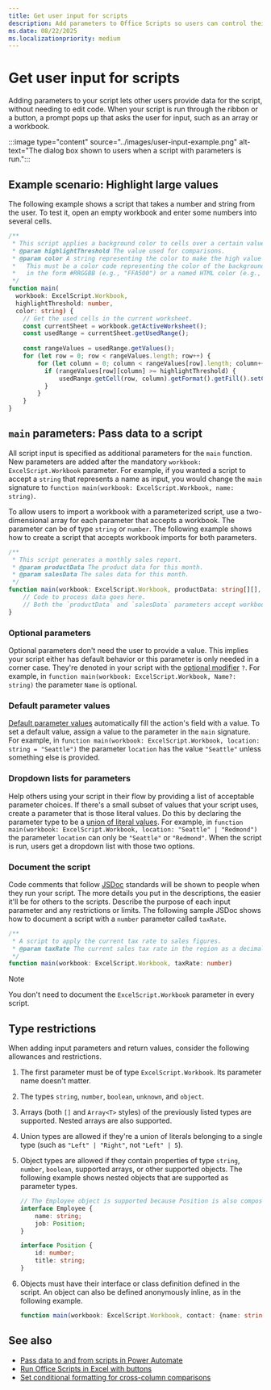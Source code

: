```yaml
---
title: Get user input for scripts
description: Add parameters to Office Scripts so users can control their experience. 
ms.date: 08/22/2025
ms.localizationpriority: medium
---
```


# Get user input for scripts

Adding parameters to your script lets other users provide data for the script, without needing to edit code. When your script is run through the ribbon or a button, a prompt pops up that asks the user for input, such as an array or a workbook.

:::image type="content" source="../images/user-input-example.png" alt-text="The dialog box shown to users when a script with parameters is run.":::

## Example scenario: Highlight large values

The following example shows a script that takes a number and string from the user. To test it, open an empty workbook and enter some numbers into several cells.

```TypeScript
/**
 * This script applies a background color to cells over a certain value.
 * @param highlightThreshold The value used for comparisons.
 * @param color A string representing the color to make the high value cells. 
 *   This must be a color code representing the color of the background, 
 *   in the form #RRGGBB (e.g., "FFA500") or a named HTML color (e.g., "orange").
 */
function main(
  workbook: ExcelScript.Workbook, 
  highlightThreshold: number, 
  color: string) {
    // Get the used cells in the current worksheet.
    const currentSheet = workbook.getActiveWorksheet();
    const usedRange = currentSheet.getUsedRange();
    
    const rangeValues = usedRange.getValues();
    for (let row = 0; row < rangeValues.length; row++) {
        for (let column = 0; column < rangeValues[row].length; column++) {
          if (rangeValues[row][column] >= highlightThreshold) {
              usedRange.getCell(row, column).getFormat().getFill().setColor(color);
          }
        }
    }
}
```

## `main` parameters: Pass data to a script

All script input is specified as additional parameters for the `main` function. New parameters are added after the mandatory `workbook: ExcelScript.Workbook` parameter. For example, if you wanted a script to accept a `string` that represents a name as input, you would change the `main` signature to `function main(workbook: ExcelScript.Workbook, name: string)`.

To allow users to import a workbook with a parameterized script, use a two-dimensional array for each parameter that accepts a workbook. The parameter can be of type `string` or `number`. The following example shows how to create a script that accepts workbook imports for both parameters.

```TypeScript
/**​
 * This script generates a monthly sales report.​
 * @param productData The product data for this month.
 * @param salesData The sales data for this month.​
 */
function main(workbook: ExcelScript.Workbook, productData: string[][], salesData: string[][]) {
    // Code to process data goes here.
    // Both the `productData` and `salesData` parameters accept workbook imports.
}​
```

### Optional parameters

Optional parameters don't need the user to provide a value. This implies your script either has default behavior or this parameter is only needed in a corner case. They're denoted in your script with the [optional modifier](https://www.typescriptlang.org/docs/handbook/2/functions.html#optional-parameters) `?`. For example, in `function main(workbook: ExcelScript.Workbook, Name?: string)` the parameter `Name` is optional.

### Default parameter values

[Default parameter values](https://www.typescriptlang.org/docs/handbook/variable-declarations.html#default-values) automatically fill the action's field with a value. To set a default value, assign a value to the parameter in the `main` signature. For example, in `function main(workbook: ExcelScript.Workbook, location: string = "Seattle")` the parameter `location` has the value `"Seattle"` unless something else is provided.

### Dropdown lists for parameters

Help others using your script in their flow by providing a list of acceptable parameter choices. If there's a small subset of values that your script uses, create a parameter that is those literal values. Do this by declaring the parameter type to be a [union of literal values](https://www.typescriptlang.org/docs/handbook/2/everyday-types.html#literal-types). For example, in `function main(workbook: ExcelScript.Workbook, location: "Seattle" | "Redmond")` the parameter `location` can only be `"Seattle"` or `"Redmond"`. When the script is run, users get a dropdown list with those two options.

### Document the script

Code comments that follow [JSDoc](https://en.wikipedia.org/wiki/JSDoc) standards will be shown to people when they run your script. The more details you put in the descriptions, the easier it'll be for others to the scripts. Describe the purpose of each input parameter and any restrictions or limits. The following sample JSDoc shows how to document a script with a `number` parameter called `taxRate`.

```TypeScript
/**
 * A script to apply the current tax rate to sales figures.
 * @param taxRate The current sales tax rate in the region as a decimal number (enter 12% as .12).
 */
function main(workbook: ExcelScript.Workbook, taxRate: number)
```

> [!NOTE]
> You don't need to document the `ExcelScript.Workbook` parameter in every script.

## Type restrictions

When adding input parameters and return values, consider the following allowances and restrictions.

1. The first parameter must be of type `ExcelScript.Workbook`. Its parameter name doesn't matter.

1. The types `string`, `number`, `boolean`, `unknown`, and `object`.

1. Arrays (both `[]` and `Array<T>` styles) of the previously listed types are supported. Nested arrays are also supported.

1. Union types are allowed if they're a union of literals belonging to a single type (such as `"Left" | "Right"`, not `"Left" | 5`).

1. Object types are allowed if they contain properties of type `string`, `number`, `boolean`, supported arrays, or other supported objects. The following example shows nested objects that are supported as parameter types.

    ```TypeScript
    // The Employee object is supported because Position is also composed of supported types.
    interface Employee {
        name: string;
        job: Position;
    }

    interface Position {
        id: number;
        title: string;
    }
    ```

1. Objects must have their interface or class definition defined in the script. An object can also be defined anonymously inline, as in the following example.

    ```TypeScript
    function main(workbook: ExcelScript.Workbook, contact: {name: string, email: string})
    ```

## See also

- [Pass data to and from scripts in Power Automate](power-automate-parameters-returns.md)
- [Run Office Scripts in Excel with buttons](script-buttons.md)
- [Set conditional formatting for cross-column comparisons](../resources/samples/conditional-formatting-parameters.md)
